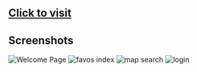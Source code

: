 ## [Click to visit](https://favoplaces.herokuapp.com)

## Screenshots
![Welcome Page](https://user-images.githubusercontent.com/23082500/41388206-ddbbb28e-6f58-11e8-9ff6-99419538354a.png)
![favos index](https://user-images.githubusercontent.com/23082500/41387455-ecdd0e9c-6f54-11e8-9a10-d27c03a71cec.jpg)
![map search](https://user-images.githubusercontent.com/23082500/41248316-9f13748a-6d7e-11e8-8217-bae15c5ed9cd.jpg)
![login](https://user-images.githubusercontent.com/23082500/41248314-9ee9f29a-6d7e-11e8-8bd4-94f638d60f24.jpg)
